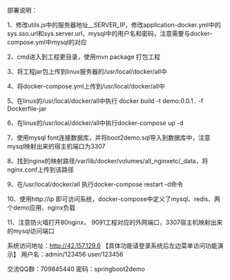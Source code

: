 部署说明：

1、修改utils.js中的服务器地址__SERVER_IP，修改application-docker.yml中的sys.sso.url和sys.server.url，mysql中的用户名和密码，注意需要与docker-compose.yml中mysql的对应

2、cmd进入到工程更目录，使用mvn package 打包工程

3、将工程jar包上传到linux服务器的/usr/local/docker/all中

4、将docker-compose.yml上传到/usr/local/docker/all中

5、在linux的/usr/local/docker/all中执行  docker build -t demo:0.0.1 . -f Dockerfile-jar

6、在linux的/usr/local/docker/all中执行docker-compose up -d

7、使用mysql font连接数据库，并将boot2demo.sql导入到数据库中，注意mysql映射出来的宿主机端口为3307

8、找到nginx的映射路径/var/lib/docker/volumes/all_nginxetc/_data，将nginx.conf上传到该路径

9、在/usr/local/docker/all 执行docker-compose restart -d命令

10、使用http://ip 即可访问系统，docker-compose中定义了mysql、redis、两个demo应用、nginx负载

11、注意防火墙打开80nginx， 9091工程对应的外网端口，3307宿主机映射出来的mysql访问端口

系统访问地址：http://42.157.129.6 【具体功能请登录系统后左边菜单访问功能演示】
用户名：admin/123456 user/123456


交流QQ群：709845440 密码：springboot2demo
